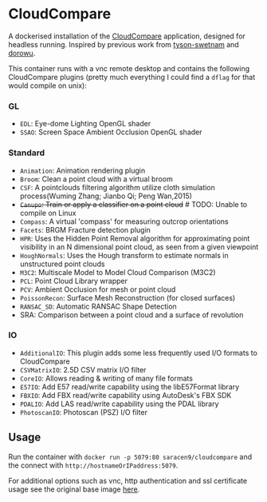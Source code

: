 # CloudCompare
A dockerised installation of the [CloudCompare](http://www.cloudcompare.org) application, designed for headless running. Inspired by previous work from [tyson-swetnam](https://github.com/tyson-swetnam/cloudcompare-docker/blob/master/18.04/Dockerfile) and [dorowu](https://github.com/fcwu/docker-ubuntu-vnc-desktop).

This container runs with a vnc remote desktop and contains the following CloudCompare plugins (pretty much everything I could find a `dflag` for that would compile on unix):

### GL
* `EDL`: Eye-dome Lighting OpenGL shader
* `SSAO`: Screen Space Ambient Occlusion OpenGL shader
### Standard
* `Animation`: Animation rendering plugin
* `Broom`: Clean a point cloud with a virtual broom
* `CSF`: A pointclouds filtering algorithm utilize cloth simulation process(Wuming Zhang; Jianbo Qi; Peng Wan,2015)
* ~~`Canupo`: Train or apply a classifier on a point cloud~~ # TODO: Unable to compile on Linux
* `Compass`: A virtual 'compass' for measuring outcrop orientations
* `Facets`: BRGM Fracture detection plugin
* `HPR`: Uses the Hidden Point Removal algorithm for approximating point visibility in an N dimensional point cloud, as seen from a given viewpoint
* `HoughNormals`: Uses the Hough transform to estimate normals in unstructured point clouds
* `M3C2`: Multiscale Model to Model Cloud Comparison (M3C2)
* `PCL`: Point Cloud Library wrapper
* `PCV`: Ambient Occlusion for mesh or point cloud
* `PoissonRecon`: Surface Mesh Reconstruction (for closed surfaces)
* `RANSAC_SD`: Automatic RANSAC Shape Detection
* SRA: Comparison between a point cloud and a surface of revolution
### IO
* `AdditionalIO`: This plugin adds some less frequently used I/O formats to CloudCompare
* `CSVMatrixIO`: 2.5D CSV matrix I/O filter
* `CoreIO`: Allows reading & writing of many file formats
* `E57IO`: Add E57 read/write capability using the libE57Format library
* `FBXIO`: Add FBX read/write capability using AutoDesk's FBX SDK
* `PDALIO`: Add LAS read/write capability using the PDAL library
* `PhotoscanIO`: Photoscan (PSZ) I/O filter

## Usage
Run the container with `docker run -p 5079:80 saracen9/cloudcompare` and the connect with `http://hostnameOrIPaddress:5079`.

For additional options such as vnc, http authentication and ssl certificate usage see the original base image [here](https://hub.docker.com/r/dorowu/ubuntu-desktop-lxde-vnc/).